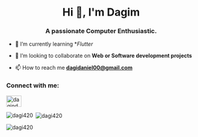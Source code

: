 
<h1 align="center">Hi 👋, I'm Dagim</h1>
<h3 align="center">A passionate Computer Enthusiastic.</h3>

- 🌱 I’m currently learning **Flutter*

- 👯 I’m looking to collaborate on **Web or Software development projects**

- 📫 How to reach me **dagidaniel00@gmail.com**

<h3 align="left">Connect with me:</h3>
<p align="left">
<a href="https://linkedin.com/in/dagindaniel" target="blank"><img align="center" src="https://raw.githubusercontent.com/rahuldkjain/github-profile-readme-generator/master/src/images/icons/Social/linked-in-alt.svg" alt="dagindaniel" height="30" width="40" /></a>
</p>

<p><img align="left" src="https://github-readme-stats.vercel.app/api/top-langs?username=dagi420&show_icons=true&locale=en&layout=compact" alt="dagi420" /></p>

<p>&nbsp;<img align="center" src="https://github-readme-stats.vercel.app/api?username=dagi420&show_icons=true&locale=en" alt="dagi420" /></p>

<p><img align="center" src="https://github-readme-streak-stats.herokuapp.com/?user=dagi420&" alt="dagi420" /></p>
